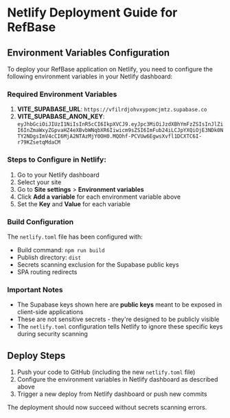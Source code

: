 # Netlify Deployment Guide for RefBase

## Environment Variables Configuration

To deploy your RefBase application on Netlify, you need to configure the following environment variables in your Netlify dashboard:

### Required Environment Variables

1. **VITE_SUPABASE_URL**: `https://vfilrdjohvxypomcjmtz.supabase.co`
2. **VITE_SUPABASE_ANON_KEY**: `eyJhbGciOiJIUzI1NiIsInR5cCI6IkpXVCJ9.eyJpc3MiOiJzdXBhYmFzZSIsInJlZiI6InZmaWxyZGpvaHZ4eXBvbWNqbXR6Iiwicm9sZSI6ImFub24iLCJpYXQiOjE3NDk0NTY2NDgsImV4cCI6MjA2NTAzMjY0OH0.MQOhf-PCVUw6EgwsXvfl1DCXTC6I-r79KZsetqMdaCM`

### Steps to Configure in Netlify:

1. Go to your Netlify dashboard
2. Select your site
3. Go to **Site settings** > **Environment variables**
4. Click **Add a variable** for each environment variable above
5. Set the **Key** and **Value** for each variable

### Build Configuration

The `netlify.toml` file has been configured with:
- Build command: `npm run build`
- Publish directory: `dist`
- Secrets scanning exclusion for the Supabase public keys
- SPA routing redirects

### Important Notes

- The Supabase keys shown here are **public keys** meant to be exposed in client-side applications
- These are not sensitive secrets - they're designed to be publicly visible
- The `netlify.toml` configuration tells Netlify to ignore these specific keys during security scanning

## Deploy Steps

1. Push your code to GitHub (including the new `netlify.toml` file)
2. Configure the environment variables in Netlify dashboard as described above
3. Trigger a new deploy from Netlify dashboard or push new commits

The deployment should now succeed without secrets scanning errors.